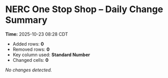 # NERC One Stop Shop – Daily Change Summary
**Time:** 2025-10-23 08:28 CDT

- Added rows: **0**
- Removed rows: **0**
- Key column used: **Standard Number**
- Changed cells: **0**

_No changes detected._